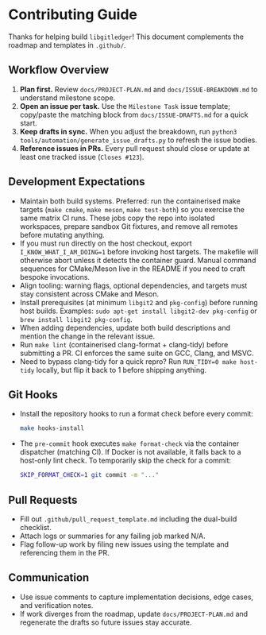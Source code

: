 # Contributing Guide

Thanks for helping build `libgitledger`! This document complements the roadmap and templates in `.github/`.

## Workflow Overview

1. **Plan first.** Review `docs/PROJECT-PLAN.md` and `docs/ISSUE-BREAKDOWN.md` to understand milestone scope.
2. **Open an issue per task.** Use the `Milestone Task` issue template; copy/paste the matching block from `docs/ISSUE-DRAFTS.md` for a quick start.
3. **Keep drafts in sync.** When you adjust the breakdown, run `python3 tools/automation/generate_issue_drafts.py` to refresh the issue bodies.
4. **Reference issues in PRs.** Every pull request should close or update at least one tracked issue (`Closes #123`).

## Development Expectations

- Maintain both build systems. Preferred: run the containerised make targets (`make cmake`, `make meson`, `make test-both`) so you exercise the same matrix CI runs. These jobs copy the repo into isolated workspaces, prepare sandbox Git fixtures, and remove all remotes before mutating anything.
- If you must run directly on the host checkout, export `I_KNOW_WHAT_I_AM_DOING=1` before invoking host targets. The makefile will otherwise abort unless it detects the container guard. Manual command sequences for CMake/Meson live in the README if you need to craft bespoke invocations.
- Align tooling: warning flags, optional dependencies, and targets must stay consistent across CMake and Meson.
- Install prerequisites (at minimum `libgit2` and `pkg-config`) before running host builds. Examples: `sudo apt-get install libgit2-dev pkg-config` or `brew install libgit2 pkg-config`.
- When adding dependencies, update both build descriptions and mention the change in the relevant issue.
- Run `make lint` (containerised clang-format + clang-tidy) before submitting a PR. CI enforces the same suite on GCC, Clang, and MSVC.
- Need to bypass clang-tidy for a quick repro? Run `RUN_TIDY=0 make host-tidy` locally, but flip it back to 1 before shipping anything.

## Git Hooks

- Install the repository hooks to run a format check before every commit:

  ```bash
  make hooks-install
  ```

- The `pre-commit` hook executes `make format-check` via the container dispatcher (matching CI). If Docker
  is not available, it falls back to a host-only lint check. To temporarily skip the check for a commit:

  ```bash
  SKIP_FORMAT_CHECK=1 git commit -m "..."
  ```

## Pull Requests

- Fill out `.github/pull_request_template.md` including the dual-build checklist.
- Attach logs or summaries for any failing job marked N/A.
- Flag follow-up work by filing new issues using the template and referencing them in the PR.

## Communication

- Use issue comments to capture implementation decisions, edge cases, and verification notes.
- If work diverges from the roadmap, update `docs/PROJECT-PLAN.md` and regenerate the drafts so future issues stay accurate.
